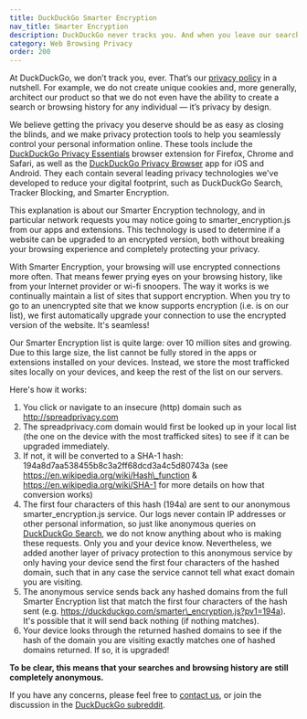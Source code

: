 ```yaml
---
title: DuckDuckGo Smarter Encryption
nav_title: Smarter Encryption
description: DuckDuckGo never tracks you. And when you leave our search engine and use our apps or extensions to browse other sites, we aim to protect your privacy as much as possible.
category: Web Browsing Privacy
order: 200
---
```


At DuckDuckGo, we don’t track you, ever. That’s our [privacy policy](https://duckduckgo.com/privacy) in a nutshell. For example, we do not create unique cookies and, more generally, architect our product so that we do not even have the ability to create a search or browsing history for any individual — it’s privacy by design.

We believe getting the privacy you deserve should be as easy as closing the blinds, and we make privacy protection tools to help you seamlessly control your personal information online. These tools include the [DuckDuckGo Privacy Essentials](https://duckduckgo.com/app) browser extension for Firefox, Chrome and Safari, as well as the [DuckDuckGo Privacy Browser](https://duckduckgo.com/app) app for iOS and Android. They each contain several leading privacy technologies we've developed to reduce your digital footprint, such as DuckDuckGo Search, Tracker Blocking, and Smarter Encryption.

This explanation is about our Smarter Encryption technology, and in particular network requests you may notice going to smarter_encryption.js from our apps and extensions. This technology is used to determine if a website can be upgraded to an encrypted version, both without breaking your browsing experience and completely protecting your privacy.

With Smarter Encryption, your browsing will use encrypted connections more often. That means fewer prying eyes on your browsing history, like from your Internet provider or wi-fi snoopers. The way it works is we continually maintain a list of sites that support encryption. When you try to go to an unencrypted site that we know supports encryption (i.e. is on our list), we first automatically upgrade your connection to use the encrypted version of the website. It's seamless!

Our Smarter Encryption list is quite large: over 10 million sites and growing. Due to this large size, the list cannot be fully stored in the apps or extensions installed on your devices. Instead, we store the most trafficked sites locally on your devices, and keep the rest of the list on our servers.

Here's how it works:

1.  You click or navigate to an insecure (http) domain such as http://spreadprivacy.com
2.  The spreadprivacy.com domain would first be looked up in your local list (the one on the device with the most trafficked sites) to see if it can be upgraded immediately.
3.  If not, it will be converted to a SHA-1 hash: 194a8d7aa538455b8c3a2ff68dcd3a4c5d80743a (see https://en.wikipedia.org/wiki/Hash\_function & https://en.wikipedia.org/wiki/SHA-1 for more details on how that conversion works)
4.  The first four characters of this hash (194a) are sent to our anonymous smarter_encryption.js service. Our logs never contain IP addresses or other personal information, so just like anonymous queries on [DuckDuckGo Search](https://duckduckgo.com), we do not know anything about who is making these requests. Only you and your device know. Nevertheless, we added another layer of privacy protection to this anonymous service by only having your device send the first four characters of the hashed domain, such that in any case the service cannot tell what exact domain you are visiting.
5.  The anonymous service sends back any hashed domains from the full Smarter Encryption list that match the first four characters of the hash sent (e.g. https://duckduckgo.com/smarter\_encryption.js?pv1=194a). It's possible that it will send back nothing (if nothing matches).
6.  Your device looks through the returned hashed domains to see if the hash of the domain you are visiting exactly matches one of hashed domains returned. If so, it is upgraded!

**To be clear, this means that your searches and browsing history are still completely anonymous.**

If you have any concerns, please feel free to <a href="{{ site.baseurl }}/company/contact-us/">contact us</a>, or join the discussion in the [DuckDuckGo subreddit](https://reddit.com/r/duckduckgo).
